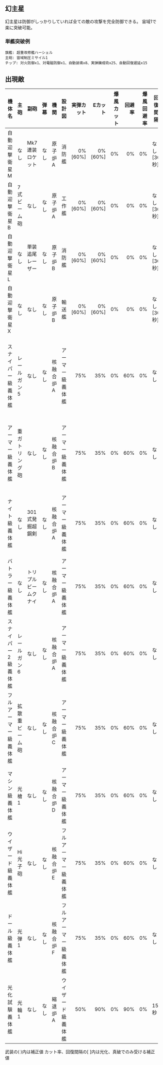 ## 幻主星

幻主星は防御がしっかりしていれば全ての敵の攻撃を完全防御できる。
宙域1で楽に突破可能。

### 単艦突破例

```
旗艦: 超重改修艦ハーシェル
主砲: 宙域制圧ミサイル1
チップ: 対火防御x1、対電磁防御x1、自動装填x8、実弾錬成術x25、自動回復遅延x15
```

## 出現敵

<script src="assets/js/table-col-visible.js"></script>
<ul id="visible-list"></ul>

| 機体名               | 主砲           | 副砲                 | 弾幕 | 機関      | 設計図               | 実弾カット |  Eカット | 爆風カット | 回避率 | 爆風回避率 | 回復間隔   | 登場ステージ                      |
|----------------------|----------------|----------------------|------|-----------|----------------------|-----------:|---------:|-----------:|-------:|-----------:|------------|-----------------------------------|
| 自動迎撃衛星M        | なし           | Mk7連装ロケット      | なし | 原子炉A   | 消防艦               |    0%[60%] |  0%[60%] |         0% |     0% |         0% | なし[30秒] | 1                                 |
| 自動迎撃衛星B        | 7式ビーム砲    | なし                 | なし | 原子炉A   | 工作艦               |    0%[60%] |  0%[60%] |         0% |     0% |         0% | なし[30秒] | 1                                 |
| 自動迎撃衛星L        | なし           | 単装追尾レーザー     | なし | 原子炉B   | 消防艦               |    0%[60%] |  0%[60%] |         0% |     0% |         0% | なし[30秒] | 1                                 |
| 自動迎撃衛星X        | なし           | なし                 | なし | 原子炉B   | 輸送艦               |    0%[60%] |  0%[60%] |         0% |     0% |         0% | なし[30秒] | 1                                 |
| スナイパー級義体艦   | レールガン5    | なし                 | なし | 核融合炉A | アーマー級義体艦     |        75% |      35% |         0% |    60% |         0% | なし       | 1ボス、2、3、4、5、6、7、8、9、10 |
| アーマー級義体艦     | 重ガトリング砲 | なし                 | なし | 核融合炉B | アーマー級義体艦     |        75% |      35% |         0% |    60% |         0% | なし       | 2ボス、3、4、5、6、7、8、9、10    |
| ナイト級義体艦       | なし           | 301式発掘超鋼剣      | なし | 核融合炉A | アーマー級義体艦     |        75% |      35% |         0% |    60% |         0% | なし       | 3ボス、4、5、6、7、8、9、10       |
| バトラー級義体艦     | なし           | トリプルビームクナイ | なし | 核融合炉A | アーマー級義体艦     |        75% |      35% |         0% |    60% |         0% | なし       | 4ボス、5、6、7、8、9、10          |
| スナイパー2級義体艦  | レールガン6    | なし                 | なし | 核融合炉A | アーマー級義体艦     |        75% |      35% |         0% |    60% |         0% | なし       | 5ボス、6、7、8、9、10             |
| フルアーマー級義体艦 | 拡散重ビーム砲 | なし                 | なし | 核融合炉C | アーマー級義体艦     |        75% |      35% |         0% |    60% |         0% | なし       | 6ボス、7、8、9、10                |
| マシン級義体艦       | 光槍1          | なし                 | なし | 核融合炉D | アーマー級義体艦     |        75% |      35% |         0% |    60% |         0% | なし       | 7ボス、8、9、10                   |
| ウイザード級義体艦   | Hi光子砲       | なし                 | なし | 核融合炉E | フルアーマー級義体艦 |        75% |      35% |         0% |    60% |         0% | なし       | 8ボス、9、10                      |
| ドール級義体艦       | 光弾1          | なし                 | なし | 核融合炉F | フルアーマー級義体艦 |        75% |      35% |         0% |    60% |         0% | なし       | 9ボス、10                         |
| 光化試験義体艦       | 光輪1          | なし                 | なし | 縮退炉A   | ウイザード級義体艦   |        50% |      90% |         0% |    90% |         0% | 15秒       | 10ボス                            |

武装の( )内は補正値
カット率、回復間隔の[ ]内は光化、真破でのみ受ける補正値
